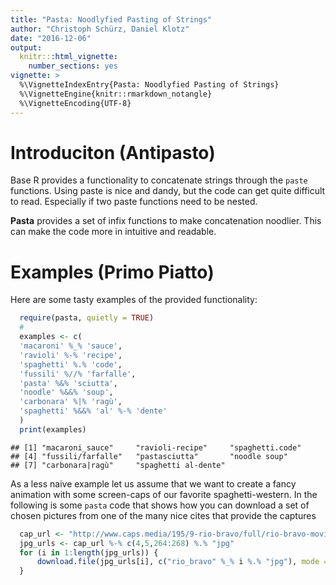 ```yaml
---
title: "Pasta: Noodlyfied Pasting of Strings"
author: "Christoph Schürz, Daniel Klotz"
date: "2016-12-06"
output:
  knitr:::html_vignette:
    number_sections: yes
vignette: >
  %\VignetteIndexEntry{Pasta: Noodlyfied Pasting of Strings}
  %\VignetteEngine{knitr::rmarkdown_notangle}
  %\VignetteEncoding{UTF-8}
---
```

# Introduciton (Antipasto)
Base R provides a functionality to concatenate strings through the `paste`
functions. Using paste is nice and dandy, but the code can get quite difficult
to read. Especially if two paste functions need to be nested.

**Pasta** provides a set of infix functions to make concatenation noodlier.
This can make the code more in intuitive and readable.

# Examples (Primo Piatto)
Here are some tasty examples of the provided functionality:

```r
  require(pasta, quietly = TRUE)
  #
  examples <- c(
  'macaroni' %_% 'sauce',
  'ravioli' %-% 'recipe',
  'spaghetti' %.% 'code',
  'fussili' %//% 'farfalle',
  'pasta' %&% 'sciutta',
  'noodle' %&&% 'soup',
  'carbonara' %|% 'ragù',
  'spaghetti' %&&% 'al' %-% 'dente'
  )
  print(examples)
```

```
## [1] "macaroni_sauce"     "ravioli-recipe"     "spaghetti.code"    
## [4] "fussili/farfalle"   "pastasciutta"       "noodle soup"       
## [7] "carbonara|ragù"     "spaghetti al-dente"
```

As a less naive example let us assume that we want to create a fancy animation
with some screen-caps of our favorite spaghetti-western.
In the following is some `pasta` code that shows how you can download a set of
chosen pictures from one of the many nice cites that provide the captures


```r
  cap_url <- "http://www.caps.media/195/9-rio-bravo/full/rio-bravo-movie-screencaps.com"
  jpg_urls <- cap_url %-% c(4,5,264:268) %.% "jpg"
  for (i in 1:length(jpg_urls)) {
      download.file(jpg_urls[i], c("rio_bravo" %_% i %.% "jpg"), mode = "wb")
  }
```
